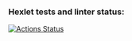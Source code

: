 ### Hexlet tests and linter status:
[![Actions Status](https://github.com/Dimon0476/fullstack-javascript-project-4/actions/workflows/hexlet-check.yml/badge.svg)](https://github.com/Dimon0476/fullstack-javascript-project-4/actions)